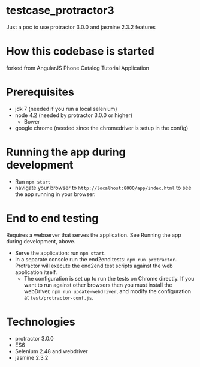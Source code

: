 # testcase_protractor3
Just a poc to use protractor 3.0.0 and jasmine 2.3.2 features

# How this codebase is started
forked from AngularJS Phone Catalog Tutorial Application

# Prerequisites

- jdk 7 (needed if you run a local selenium)
- node 4.2 (needed by protractor 3.0.0 or higher)
	- Bower
- google chrome (needed since the chromedriver is setup in the config)

# Running the app during development

- Run `npm start`
- navigate your browser to `http://localhost:8000/app/index.html` to see the app running in your browser.

# End to end testing

Requires a webserver that serves the application. See Running the app during development, above.

- Serve the application: run `npm start`.
- In a separate console run the end2end tests: `npm run protractor`. Protractor will execute the
  end2end test scripts against the web application itself.
  - The configuration is set up to run the tests on Chrome directly. If you want to run against
    other browsers then you must install the webDriver, `npm run update-webdriver`, and modify the
  configuration at `test/protractor-conf.js`.

# Technologies
- protractor 3.0.0
- ES6
- Selenium 2.48 and webdriver
- jasmine 2.3.2